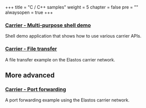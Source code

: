 +++
title = "C / C++ samples"
weight = 5
chapter = false
pre = ""
alwaysopen = true
+++

### [Carrier - Multi-purpose shell demo](https://github.com/elastos/Elastos.NET.Carrier.Native.SDK/tree/master/apps/shell)

Shell demo application that shows how to use various carrier APIs.

### [Carrier - File transfer](https://github.com/elastos/Elastos.NET.Carrier.Native.SDK/tree/master/apps/file)

A file transfer example on the Elastos carrier network.

## More advanced

### [Carrier - Port forwarding](https://github.com/elastos/Elastos.NET.Carrier.Native.SDK/tree/master/apps/pfd)

A port forwarding example using the Elastos carrier network.
